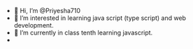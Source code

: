 - 👋 Hi, I’m @Priyesha710
- 👀 I’m interested in learning java script (type script) and web development.
- 🌱 I’m currently in class tenth learning javascript. 
- 

<!---
Priyesha710/Priyesha710 is a ✨ special ✨ repository because its `README.md` (this file) appears on your GitHub profile.
You can click the Preview link to take a look at your changes.
--->
